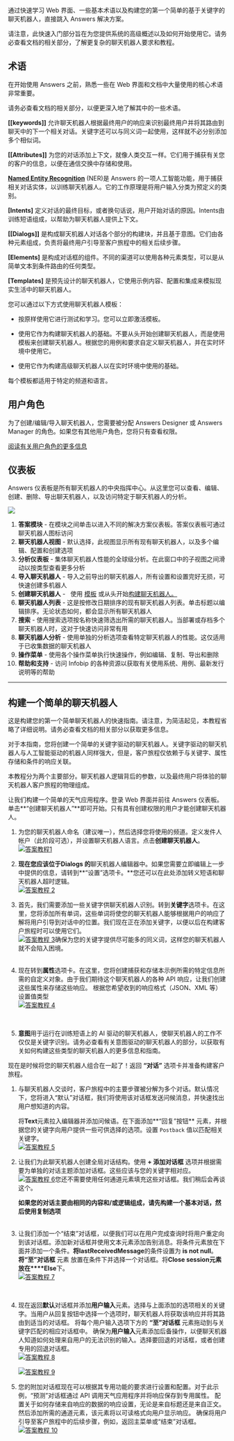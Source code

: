 通过快速学习 Web 界面、一些基本术语以及构建您的第一个简单的基于关键字的聊天机器人，直接跳入 Answers 解决方案。

请注意，此快速入门部分旨在为您提供系统的高级概述以及如何开始使用它。请务必查看文档的相关部分，了解更复杂的聊天机器人要求和教程。

## 术语

在开始使用 Answers 之前，熟悉一些在 Web 界面和文档中大量使用的核心术语非常重要。

请务必查看文档的相关部分，以便更深入地了解其中的一些术语。

**[[keywords]]** 允许聊天机器人根据最终用户的响应来识别最终用户并将其路由到聊天中的下一个相关对话。关键字还可以与同义词一起使用，这样就不必分别添加多个相似词。

**[[Attributes]]** 为您的对话添加上下文，就像人类交互一样。它们用于捕获有关您的客户的信息，以便在通信交换中存储和使用。

**[Named Entity Recognition](NER)** (NER)是 Answers 的一项人工智能功能，用于捕获相关对话实体，以训练聊天机器人。它的工作原理是将用户输入分类为预定义的类别。

**[Intents]** 定义对话的最终目标，或者换句话说，用户开始对话的原因。Intents由训练短语组成，以帮助为聊天机器人提供上下文。

**[[Dialogs]]** 是构成聊天机器人对话各个部分的构建块，并且基于意图。它们由各种元素组成，负责将最终用户引导至客户旅程中的相关后续步骤。

**[Elements]** 是构成对话框的组件。不同的渠道可以使用各种元素类型，可以是从简单文本到条件路由的任何类型。

**[Templates]** 是预先设计的聊天机器人，它使用示例内容、配置和集成来模拟现实生活中的聊天机器人。

您可以通过以下方式使用聊天机器人模板：

- 按原样使用它进行测试和学习。您可以立即激活模板。
    
- 使用它作为构建聊天机器人的基础。不要从头开始创建聊天机器人，而是使用模板来创建聊天机器人。根据您的用例和要求自定义聊天机器人，并在实时环境中使用它。
    
- 使用它作为构建高级聊天机器人以在实时环境中使用的基础。
    

每个模板都适用于特定的频道和语言。

## 用户角色

为了创建/编辑/导入聊天机器人，您需要被分配 Answers Designer 或 Answers Manager 的角色。如果您有其他用户角色，您将只有查看权限。

[阅读有关用户角色的更多信息](https://www.infobip.com/docs/answers/administration#user-roles)

## 仪表板

Answers 仪表板是所有聊天机器人的中央指挥中心。从这里您可以查看、编辑、创建、删除、导出聊天机器人，以及访问特定于聊天机器人的分析。

[![](https://www.infobip.com/docs/images/uploads/articles/answers-dashboard.png)](https://www.infobip.com/docs/images/uploads/articles/answers-dashboard.png)

1. **答案模块** - 在模块之间单击以进入不同的解决方案仪表板。答案仪表板可通过聊天机器人图标访问
2. **聊天机器人视图** - 默认选择，此视图显示所有现有聊天机器人，以及多个编辑、配置和创建选项
3. **分析仪表板** - 集体聊天机器人性能的全球级分析。在此窗口中的子视图之间滑动以按类型查看更多分析
4. **导入聊天机器人** - 导入之前导出的聊天机器人，所有设置和设置完好无损，可快速创建多机器人
5. **创建聊天机器人** -   使用 [模板](https://www.infobip.com/docs/answers/create-chatbot/create-from-template) 或从头开始[构建聊天机器人。](https://www.infobip.com/docs/answers/create-chatbot)[](https://www.infobip.com/docs/answers/create-chatbot/create-from-template)
6. **聊天机器人列表** - 这是按修改日期排序的现有聊天机器人列表。单击标题以编辑排序。无论状态如何，都会显示所有聊天机器人
7. **搜索** - 使用搜索选项按名称快速筛选出所需的聊天机器人。当部署或存档多个聊天机器人时，这对于快速访问非常有用
8. **聊天机器人分析** - 使用单独的分析选项查看特定聊天机器人的性能。这仅适用于已收集数据的聊天机器人
9. **操作菜单** - 使用各个操作菜单执行快速操作，例如编辑、复制、导出和删除
10. **帮助和支持** - 访问 Infobip 的各种资源以获取有关使用系统、用例、最新发行说明等的帮助

---

## 构建一个简单的聊天机器人

这是构建您的第一个简单聊天机器人的快速指南。请注意，为简洁起见，本教程省略了详细说明。请务必查看文档的相关部分以获取更多信息。

对于本指南，您将创建一个简单的关键字驱动的聊天机器人。关键字驱动的聊天机器人与人工智能驱动的机器人同样强大，但是，客户旅程仅依赖于与关键字、属性存储和条件的响应关联。

本教程分为两个主要部分。聊天机器人逻辑背后的参数，以及最终用户将体验的聊天机器人客户旅程的物理组成。

让我们构建一个简单的天气应用程序。登录 Web 界面并前往 Answers 仪表板。单击**“创建聊天机器人”**即可开始。只有具有创建权限的用户才能创建聊天机器人。

1. 为您的聊天机器人命名（建议唯一），然后选择您将使用的频道。定义发件人帐户（此阶段可选），并设置聊天机器人语言。点击**创建聊天机器人**。  
    [![答案教程1](https://www.infobip.com/docs/images/uploads/articles/answers-tut-1.png)](https://www.infobip.com/docs/images/uploads/articles/answers-tut-1.png)
2. **现在您应该位于Dialogs 的**聊天机器人编辑器中。如果您需要立即编辑上一步中提供的信息，请转到**“设置”选项卡。**您还可以在此处添加转义短语和聊天机器人超时逻辑。  
    [![答案教程 2](https://www.infobip.com/docs/images/uploads/articles/answers-tut-2.png)](https://www.infobip.com/docs/images/uploads/articles/answers-tut-2.png)
3. 首先，我们需要添加一些关键字供聊天机器人识别。转到**关键字**选项卡。在这里，您将添加所有单词，这些单词将使您的聊天机器人能够根据用户的响应了解将用户引导到对话中的位置。我们现在正在添加关键字，以便以后在构建客户旅程时可以使用它们。  
    [![答案教程 3](https://www.infobip.com/docs/images/uploads/articles/answers-tut-3.png)](https://www.infobip.com/docs/images/uploads/articles/answers-tut-3.png)确保为您的关键字提供尽可能多的同义词，这样您的聊天机器人就不会陷入困境。  
     
4. 现在转到**属性**选项卡。在这里，您将创建捕获和存储本示例所需的特定信息所需的自定义对象。由于我们期待这个聊天机器人的各种 API 响应，让我们创建这些属性来存储这些响应。 根据您希望收到的响应格式（JSON、XML 等）设置值类型  
    [![答案教程 4](https://www.infobip.com/docs/images/uploads/articles/answers-tut-4.png)](https://www.infobip.com/docs/images/uploads/articles/answers-tut-4.png)  
      
     
5. **意图**用于运行在训练短语上的 AI 驱动的聊天机器人，使聊天机器人的工作不仅仅是关键字识别。请务必查看有关意图驱动的聊天机器人的部分，以获取有关如何构建这些类型的聊天机器人的更多信息和指南。

现在是时候将您的聊天机器人组合在一起了！返回 **“对话”** 选项卡并准备构建客户旅程。

1. 与聊天机器人交谈时，客户旅程中的主要步骤被分解为多个对话。默认情况下，您将进入“默认”对话框，我们将使用该对话框发送问候消息，并快速找出用户想知道的内容。  
      
    将**Text**元素拉入编辑器并添加问候语。在下面添加**“回复”按钮** 元素，并根据您的关键字向用户提供一些可供选择的选项。设置 `Postback` 值以匹配相关关键字。  
    [![答案教程 5](https://www.infobip.com/docs/images/uploads/articles/answers-tut-5.png)](https://www.infobip.com/docs/images/uploads/articles/answers-tut-5.png)
2. 让我们为此聊天机器人创建全局对话结构。使用 **+ 添加对话框** 选项并根据需要为单独的对话主题添加对话框。这些应该与您的关键字相对应。  
    [![答案教程 6](https://www.infobip.com/docs/images/uploads/articles/answers-tut-6.png)](https://www.infobip.com/docs/images/uploads/articles/answers-tut-6.png)您还不需要使用任何通道元素填充这些对话框。我们稍后会再谈这个。  
      
    **如果您的对话主要由相同的内容和/或逻辑组成，请先构建一个基本对话，然后使用复制选项**  
     
3. 让我们添加一个“结束”对话框，以便我们可以在用户完成查询时将用户重定向到该对话框。添加新对话框并使用文本元素添加告别消息。将条件元素放在下面并添加一个条件。**将lastReceivedMessage**的条件设置为 **is not null**。**将“至”对话框** 元素 放置在条件下并选择一个对话框。将**Close session元素放在****Else**下。  
    [![答案教程 7](https://www.infobip.com/docs/images/uploads/articles/answers-tut-7.png)](https://www.infobip.com/docs/images/uploads/articles/answers-tut-7.png)  
      
     
4. 现在返回**默认**对话框并添加**用户输入**元素。选择与上面添加的选项相关的关键字。当用户从回复按钮中选择一个选项时，聊天机器人将获取该响应并将其路由到适当的对话框。 将每个用户输入选项下方的 **“至”对话框** 元素拖动到与关键字匹配的相应对话框中。 确保为**用户输入**元素添加后备操作，以便聊天机器人知道如何处理来自用户的无法识别的输入。选择要回退的对话框，或者创建专用的回退对话框。  
    [![答案教程 8](https://www.infobip.com/docs/images/uploads/articles/answers-tut-8.png)](https://www.infobip.com/docs/images/uploads/articles/answers-tut-8.png)  
      
      
      
    [![答案教程 9](https://www.infobip.com/docs/images/uploads/articles/answers-tut-9.png)](https://www.infobip.com/docs/images/uploads/articles/answers-tut-9.png)
5. 您的附加对话框现在可以根据其专用功能的要求进行设置和配置。对于此示例，“预测”对话框通过 API 调用天气应用程序并将响应保存到专用属性。 配置关于如何存储来自响应的数据的响应设置，无论是来自标题还是来自正文。然后添加所需的通道元素，该元素将以可读格式向用户显示响应。 确保将用户引导至客户旅程中的后续步骤，例如，返回主菜单或“结束”对话框。  
    [![答案教程 10](https://www.infobip.com/docs/images/uploads/articles/answers-tut-10.png)](https://www.infobip.com/docs/images/uploads/articles/answers-tut-10.png)